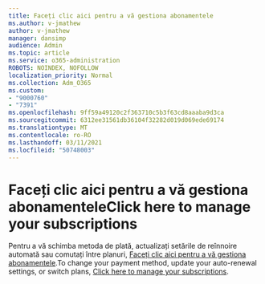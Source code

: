 ```yaml
---
title: Faceți clic aici pentru a vă gestiona abonamentele
ms.author: v-jmathew
author: v-jmathew
manager: dansimp
audience: Admin
ms.topic: article
ms.service: o365-administration
ROBOTS: NOINDEX, NOFOLLOW
localization_priority: Normal
ms.collection: Adm_O365
ms.custom:
- "9000760"
- "7391"
ms.openlocfilehash: 9ff59a49120c2f363710c5b3f63cd8aaaba9d3ca
ms.sourcegitcommit: 6312ee31561db36104f32282d019d069ede69174
ms.translationtype: MT
ms.contentlocale: ro-RO
ms.lasthandoff: 03/11/2021
ms.locfileid: "50748003"
---
```

# <a name="click-here-to-manage-your-subscriptions"></a><span data-ttu-id="c2af6-102">Faceți clic aici pentru a vă gestiona abonamentele</span><span class="sxs-lookup"><span data-stu-id="c2af6-102">Click here to manage your subscriptions</span></span>

<span data-ttu-id="c2af6-103">Pentru a vă schimba metoda de plată, actualizați setările de reînnoire automată sau comutați între planuri, [Faceți clic aici pentru a vă gestiona abonamentele](https://portal.office.com/AdminPortal/Home#/subscriptions).</span><span class="sxs-lookup"><span data-stu-id="c2af6-103">To change your payment method, update your auto-renewal settings, or switch plans, [Click here to manage your subscriptions](https://portal.office.com/AdminPortal/Home#/subscriptions).</span></span>
